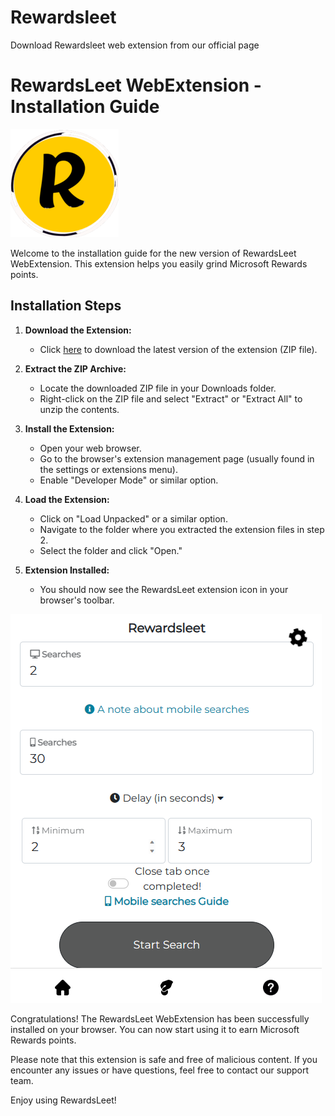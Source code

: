 # Rewardsleet
Download Rewardsleet web extension from our official page
# RewardsLeet WebExtension - Installation Guide

![Extension Logo](icon128.png)

Welcome to the installation guide for the new version of RewardsLeet WebExtension. This extension helps you easily grind Microsoft Rewards points.

## Installation Steps

1. **Download the Extension:**
   - Click [here](link_to_download_extension.zip) to download the latest version of the extension (ZIP file).

2. **Extract the ZIP Archive:**
   - Locate the downloaded ZIP file in your Downloads folder.
   - Right-click on the ZIP file and select "Extract" or "Extract All" to unzip the contents.

3. **Install the Extension:**
   - Open your web browser.
   - Go to the browser's extension management page (usually found in the settings or extensions menu).
   - Enable "Developer Mode" or similar option.

4. **Load the Extension:**
   - Click on "Load Unpacked" or a similar option.
   - Navigate to the folder where you extracted the extension files in step 2.
   - Select the folder and click "Open."

5. **Extension Installed:**
   - You should now see the RewardsLeet extension icon in your browser's toolbar.

![Installation Completed](image.png)

Congratulations! The RewardsLeet WebExtension has been successfully installed on your browser. You can now start using it to earn Microsoft Rewards points.

Please note that this extension is safe and free of malicious content. If you encounter any issues or have questions, feel free to contact our support team.

Enjoy using RewardsLeet!
